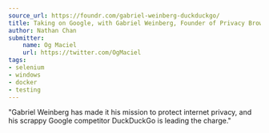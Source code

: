 ```yaml
---
source_url: https://foundr.com/gabriel-weinberg-duckduckgo/
title: Taking on Google, with Gabriel Weinberg, Founder of Privacy Browser DuckDuckGo
author: Nathan Chan
submitter:
    name: Og Maciel
    url: https://twitter.com/OgMaciel
tags:
- selenium
- windows
- docker
- testing
---
```


"Gabriel Weinberg has made it his mission to protect internet privacy, and his scrappy Google competitor DuckDuckGo is leading the charge." 
